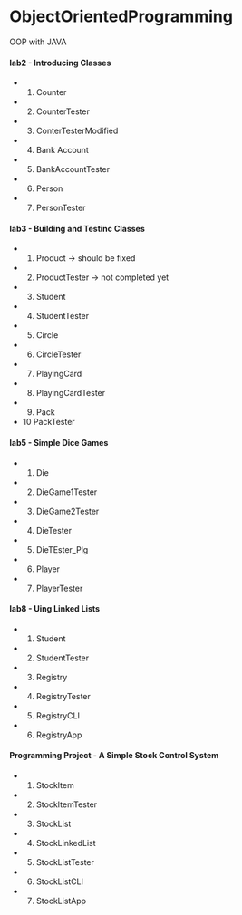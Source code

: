 # ObjectOrientedProgramming
OOP with JAVA


#### lab2 - Introducing Classes
- 1. Counter
- 2. CounterTester
- 3. ConterTesterModified
- 4. Bank Account
- 5. BankAccountTester
- 6. Person
- 7. PersonTester
#### lab3 - Building and Testinc Classes
- 1. Product -> should be fixed
- 2. ProductTester -> not completed yet
- 3. Student
- 4. StudentTester
- 5. Circle
- 6. CircleTester
- 7. PlayingCard
- 8. PlayingCardTester
- 9. Pack
- 10 PackTester
#### lab5 - Simple Dice Games
- 1. Die
- 2. DieGame1Tester
- 3. DieGame2Tester
- 4. DieTester
- 5. DieTEster_Plg
- 6. Player
- 7. PlayerTester
#### lab8 - Uing Linked Lists
- 1. Student
- 2. StudentTester
- 3. Registry
- 4. RegistryTester
- 5. RegistryCLI
- 6. RegistryApp
#### Programming Project - A Simple Stock Control System
- 1. StockItem
- 2. StockItemTester
- 3. StockList
- 4. StockLinkedList
- 5. StockListTester
- 6. StockListCLI
- 7. StockListApp
